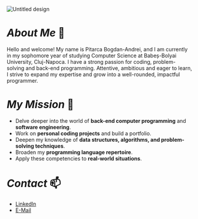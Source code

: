 ![Untitled design](https://capsule-render.vercel.app/api?type=waving&color=gradient&customColorList=0,3,3,8,23&height=150&section=header&text=Welcome!&fontSize=70)



# ***About Me*** 🌱
Hello and welcome! My name is Pitarca Bogdan-Andrei, and I am currently in my sophomore year of studying Computer Science at Babeș-Bolyai University, Cluj-Napoca. I have a strong passion for coding, problem-solving and back-end programming. Attentive, ambitious and eager to learn, I strive to expand my expertise and grow into a well-rounded, impactful programmer.

# ***My Mission*** 🔎
- Delve deeper into the world of **back-end computer programming** and **software engineering**.
- Work on **personal coding projects** and build a portfolio.
- Deepen my knowledge of **data structures, algorithms, and problem-solving techniques**.
- Broaden my **programming language repertoire**.
- Apply these competencies to **real-world situations**.

# ***Contact*** 📫
- [LinkedIn](www.linkedin.com/in/bogdan-andrei-pitarca-ba71a4350)
- [E-Mail](mailto::bogdanandreipitarca@outlook.com)


